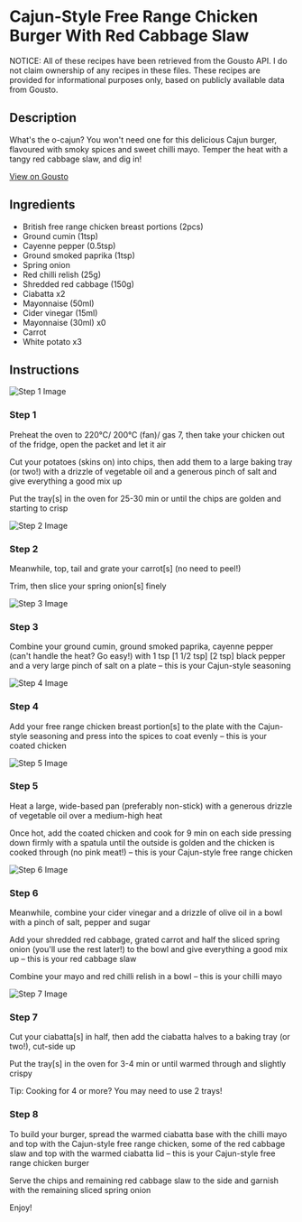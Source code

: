 # Cajun-Style Free Range Chicken Burger With Red Cabbage Slaw

NOTICE: All of these recipes have been retrieved from the Gousto API. I do not claim ownership of any recipes in these files. These recipes are provided for informational purposes only, based on publicly available data from Gousto.

## Description

What's the o-cajun? You won't need one for this delicious Cajun burger, flavoured with smoky spices and sweet chilli mayo. Temper the heat with a tangy red cabbage slaw, and dig in! 

[View on Gousto](https://www.gousto.co.uk/recipes/cookbook/cajun-style-free-range-chicken-burger-with-red-cabbage-slaw)

## Ingredients

- British free range chicken breast portions (2pcs)
- Ground cumin (1tsp)
- Cayenne pepper (0.5tsp)
- Ground smoked paprika (1tsp)
- Spring onion
- Red chilli relish (25g)
- Shredded red cabbage (150g)
- Ciabatta x2
- Mayonnaise (50ml)
- Cider vinegar (15ml)
- Mayonnaise (30ml) x0
- Carrot
- White potato x3

## Instructions

![Step 1 Image](https://production-media.gousto.co.uk/cms/recipe-step-image/step-1-1715605139976-x200.jpg)

### Step 1

Preheat the oven to 220°C/ 200°C (fan)/ gas 7, then take your chicken out of the fridge, open the packet and let it air

Cut your potatoes (skins on) into chips, then add them to a large baking tray (or two!) with a drizzle of vegetable oil and a generous pinch of salt and give everything a good mix up

Put the tray[s] in the oven for 25-30 min or until the chips are golden and starting to crisp

![Step 2 Image](https://production-media.gousto.co.uk/cms/recipe-step-image/step-2-1715605144406-x200.jpg)

### Step 2

Meanwhile, top, tail and grate your carrot[s] (no need to peel!)

Trim, then slice your spring onion[s] finely

![Step 3 Image](https://production-media.gousto.co.uk/cms/recipe-step-image/Step-3-1715605148389-x200.jpg)

### Step 3

Combine your ground cumin, ground smoked paprika, cayenne pepper (can't handle the heat? Go easy!) with 1 tsp<span class="text-purple"> [1 1/2 tsp]</span> <span class="text-danger">[2 tsp]</span> black pepper and a very large pinch of salt on a plate – this is your Cajun-style seasoning

![Step 4 Image](https://production-media.gousto.co.uk/cms/recipe-step-image/step-4-1715605152534-x200.jpg)

### Step 4

Add your free range chicken breast portion[s] to the plate with the Cajun-style seasoning and press into the spices to coat evenly – this is your coated chicken

![Step 5 Image](https://production-media.gousto.co.uk/cms/recipe-step-image/step-5-1715605156166-x200.jpg)

### Step 5

Heat a large, wide-based pan (preferably non-stick) with a generous drizzle of vegetable oil over a medium-high heat

Once hot, add the coated chicken and cook for 9 min on each side pressing down firmly with a spatula until the outside is golden and the chicken is cooked through (no pink meat!) – this is your Cajun-style free range chicken

![Step 6 Image](https://production-media.gousto.co.uk/cms/recipe-step-image/step-6-1715605160630-x200.jpg)

### Step 6

Meanwhile, combine your cider vinegar and a drizzle of olive oil in a bowl with a pinch of salt, pepper and sugar

Add your shredded red cabbage, grated carrot and half the sliced spring onion (you'll use the rest later!) to the bowl and give everything a good mix up – this is your red cabbage slaw

Combine your mayo and red chilli relish in a bowl – this is your chilli mayo

![Step 7 Image](https://production-media.gousto.co.uk/cms/recipe-step-image/step-7-1715605164679-x200.jpg)

### Step 7

Cut your ciabatta[s] in half, then add the ciabatta halves to a baking tray (or two!), cut-side up

Put the tray[s] in the oven for 3-4 min or until warmed through and slightly crispy

Tip: Cooking for 4 or more? You may need to use 2 trays!

### Step 8

To build your burger, spread the warmed ciabatta base with the chilli mayo and top with the Cajun-style free range chicken, some of the red cabbage slaw and top with the warmed ciabatta lid – this is your Cajun-style free range chicken burger

Serve the chips and remaining red cabbage slaw to the side and garnish with the remaining sliced spring onion

Enjoy!

